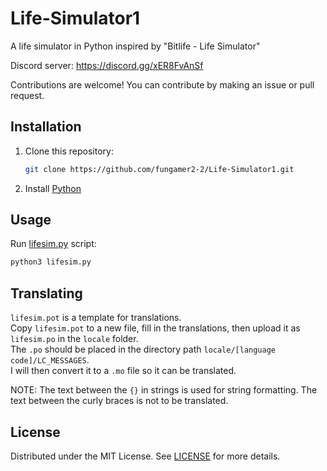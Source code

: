 # Life-Simulator1

A life simulator in Python inspired by "Bitlife - Life Simulator"

Discord server: https://discord.gg/xER8FvAnSf

Contributions are welcome! You can contribute by making an issue or pull request.

## Installation

1. Clone this repository:
   ```sh
   git clone https://github.com/fungamer2-2/Life-Simulator1.git
   ```
2. Install [Python](https://www.python.org/)

## Usage

Run [lifesim.py](lifesim.py) script:
```sh
python3 lifesim.py
```

## Translating

`lifesim.pot` is a template for translations. <br />
Copy `lifesim.pot` to a new file, fill in the translations, then upload it as `lifesim.po` in the `locale` folder.<br />
The `.po` should be placed in the directory path `locale/[language code]/LC_MESSAGES`. <br />
I will then convert it to a `.mo` file so it can be translated.

NOTE: The text between the `{}` in strings is used for string formatting. The text between the curly braces is not to be translated.

## License

Distributed under the MIT License. See [LICENSE](LICENSE) for more details.
